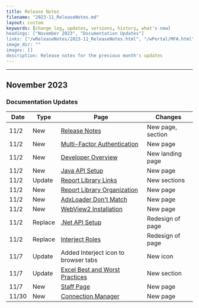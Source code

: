 ```yaml
---
title: Release Notes
filename: "2023-11_ReleaseNotes.md"
layout: custom
keywords: [change log, updates, versions, history, what's new]
headings: ["November 2023", "Documentation Updates"]
links: ["/wReleaseNotes/2023-11_ReleaseNotes.html", "/wPortal/MFA.html", "/wApi/DeveloperMain.html", "/wApi/java-api-setup.html", "/wAbout/ReportLibraryLinks.html", "/wAbout/ReportLibraryOrganization.html", "/wTroubleshoot/AdxLoader.html", "/wTroubleshoot/WebView2.html", "/wApi/dot-net-api-setup.html", "/wPortal/INTERJECT-Roles.html", "/wGetStarted/Excel-Best-and-Worst-Practices.html", "/wPortal/StaffPage.html", "/wDeveloper/ConnectionManager.html"]
image_dir: ""
images: []
description: Release notes for the previous month's updates
---
```

* * *

## November 2023

### Documentation Updates

| Date | Type | Page | Changes |
|---|---|---|---|
| 11/2 | New | [Release Notes](/wReleaseNotes/2023-11_ReleaseNotes.html) | New page, section |
| 11/2 | New | [Multi-Factor Authentication](/wPortal/MFA.html) | New page |
| 11/2 | New | [Developer Overview](/wApi/DeveloperMain.html) | New landing page |
| 11/2 | New | [Java API Setup](/wApi/java-api-setup.html) | New page |
| 11/2 | Update | [Report Library Links](/wAbout/ReportLibraryLinks.html) | New sections |
| 11/2 | New | [Report Library Organization](/wAbout/ReportLibraryOrganization.html) | New page |
| 11/2 | New | [AdxLoader Don't Match](/wTroubleshoot/AdxLoader.html) | New page |
| 11/2 | New | [WebView2 Installation](/wTroubleshoot/WebView2.html) | New page |
| 11/2 | Replace | [.Net API Setup](/wApi/dot-net-api-setup.html) | Redesign of page |
| 11/2 | Replace | [Interject Roles](/wPortal/INTERJECT-Roles.html) | Redesign of page |
| 11/7 | Update | Added Interject icon to browser tabs | New icon |
| 11/7 | Update | [Excel Best and Worst Practices](/wGetStarted/Excel-Best-and-Worst-Practices.html) | New section |
| 11/7 | New | [Staff Page](/wPortal/StaffPage.html) | New page |
| 11/30 | New | [Connection Manager](/wDeveloper/ConnectionManager.html) | New page |
